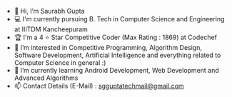 - 👋 Hi, I’m Saurabh Gupta 
- 💻 I'm currently pursuing B. Tech in Computer Science and Engineering at IIITDM Kancheepuram
- 🏆 I'm a 4 ⭐️ Star Competitive Coder (Max Rating : 1869) at Codechef 
- 👀 I’m interested in Competitive Programming, Algorithm Design, Software Development, Artificial Intelligence and everything related to Computer Science in general :)
- 🌱 I’m currently learning Android Development, Web Development and Advanced Algorithms 
- 📫 Contact Details (E-Mail) : sgguptatechmail@gmail.com 

<!---
TheLordSaurabh/TheLordSaurabh is a ✨ special ✨ repository because its `README.md` (this file) appears on your GitHub profile.
You can click the Preview link to take a look at your changes.
--->
